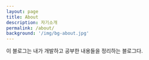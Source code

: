 ```yaml
---
layout: page
title: About
description: 자기소개
permalink: /about/
background: '/img/bg-about.jpg'
---
```


이 블로그는 내가 개발하고 공부한 내용들을 정리하는 블로그다.